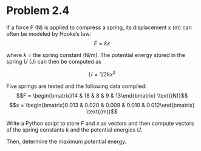 # Problem 2.4

If a force F (N) is applied to compress a spring, its displacement x (m) can often be modeled by Hooke’s law:
$$F = k x$$

where $k$ = the spring constant (N/m). The potential energy stored in the spring $U$ (J) can then be computed as

$$U =  1/2 kx^2$$

Five springs are tested and the following data compiled:
$$F = \begin{bmatrix}14 & 18 & 8 & 9 & 13\end{bmatrix}     \text{(N)}$$
$$x = \begin{bmatrix}0.013 & 0.020 & 0.009 & 0.010 & 0.012\end{bmatrix}      \text{(m)}$$

Write a Python script to store $F$ and $x$ as vectors and then compute vectors of the spring constants $k$ and the potential energies $U$. 

Then, determine the maximum potential energy.
